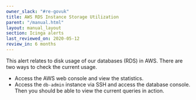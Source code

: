 ```yaml
---
owner_slack: "#re-govuk"
title: AWS RDS Instance Storage Utilization
parent: "/manual.html"
layout: manual_layout
section: Icinga alerts
last_reviewed_on: 2020-05-12
review_in: 6 months
---
```


This alert relates to disk usage of our databases (RDS) in AWS. There are two
ways to check the current usage.

- Access the AWS web console and view the statistics.
- Access the `db-admin` instance via SSH and access the database console. Then
  you should be able to view the current queries in action.
